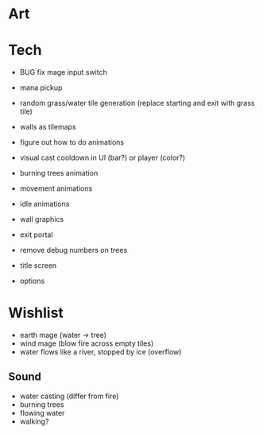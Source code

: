 # Art

# Tech
- BUG fix mage input switch
- mana pickup
- random grass/water tile generation (replace starting and exit with grass tile)
- walls as tilemaps
- figure out how to do animations
- visual cast cooldown in UI (bar?) or player (color?)

- burning trees animation
- movement animations
- idle animations
- wall graphics
- exit portal

- remove debug numbers on trees

- title screen
- options

# Wishlist
- earth mage (water -> tree)
- wind mage (blow fire across empty tiles)
- water flows like a river, stopped by ice (overflow)

## Sound
- water casting (differ from fire)
- burning trees
- flowing water
- walking?

